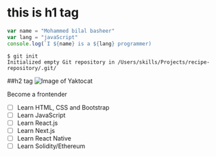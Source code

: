 # this is h1 tag

```javascript
var name = "Mohammed bilal basheer"
var lang = "javaScript"
console.log(`I ${name} is a ${lang} programmer)
```

```
$ git init
Initialized empty Git repository in /Users/skills/Projects/recipe-repository/.git/
```

##h2 tag
![Image of Yaktocat](https://octodex.github.com/images/yaktocat.png)





Become a frontender
- [ ] Learn HTML, CSS and Bootstrap
- [ ] Learn JavaScript
- [ ] Learn React.js
- [ ] Learn Next.js
- [ ] Learn React Native
- [ ] Learn Solidity/Ethereum
